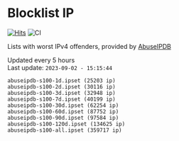 # Blocklist IP

[![Hits](https://hits.seeyoufarm.com/api/count/incr/badge.svg?url=https%3A%2F%2Fgithub.com%2Fborestad%2Fblocklist-ip%2F&count_bg=%2379C83D&title_bg=%23555555&icon=&icon_color=%23E7E7E7&title=hits&edge_flat=false)](https://hits.seeyoufarm.com)  ![CI](https://img.shields.io/github/workflow/status/borestad/blocklist-ip/CI?style=flat-square)

Lists with worst IPv4 offenders, provided by [AbuseIPDB](https://www.abuseipdb.com/)

<!-- FOOTER-PLACEHOLDER -->
Updated every 5 hours<br>
Last update: `2023-09-02 - 15:15:44`
```
abuseipdb-s100-1d.ipset (25203 ip)
abuseipdb-s100-2d.ipset (30116 ip)
abuseipdb-s100-3d.ipset (32948 ip)
abuseipdb-s100-7d.ipset (40199 ip)
abuseipdb-s100-30d.ipset (62254 ip)
abuseipdb-s100-60d.ipset (87752 ip)
abuseipdb-s100-90d.ipset (97584 ip)
abuseipdb-s100-120d.ipset (134625 ip)
abuseipdb-s100-all.ipset (359717 ip)
```
